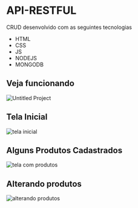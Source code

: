 # API-RESTFUL


CRUD desenvolvido com as seguintes tecnologias

* HTML
* CSS
* JS
* NODEJS
* MONGODB

## Veja funcionando

![Untitled Project](https://user-images.githubusercontent.com/74829196/145618657-6c4a5732-09ea-43ed-887f-7cd8a3c72b4d.gif)


## Tela Inicial

![tela inicial](https://user-images.githubusercontent.com/74829196/145618497-ee3ee1f0-d091-4846-a653-fabecf7d7aae.png)


## Alguns Produtos Cadastrados

![tela com produtos](https://user-images.githubusercontent.com/74829196/145618549-284f894c-227e-4cfa-8973-aa0592ce76c4.png)

## Alterando produtos

![alterando produtos](https://user-images.githubusercontent.com/74829196/145618602-f9fae0ff-2ea5-4447-acdf-34f21e8804b2.png)


